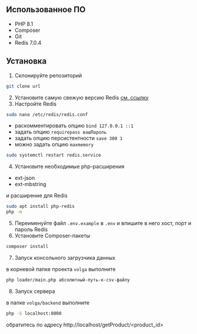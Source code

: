## Использованное ПО
- PHP 8.1
- Сomposer
- Git
- Redis 7.0.4

## Установка
1. Склонируйте репозиторий
```bash
git clone url
```
2. Установите самую свежую версию Redis [см. ссылку](https://redis.io/docs/getting-started/installation/install-redis-on-linux/)
3. Настройте Redis
```bash
sudo nano /etc/redis/redis.conf
```
- раскомментировать опцию `bind 127.0.0.1 ::1`
- задать опцию `requirepass вашПароль`
- задать опцию персистентности `save 300 1`
- можно задать опцию `maxmemory`
```bash
sudo systemctl restart redis.service
```
4. Установите необходимые php-расширения
- ext-json
- ext-mbstring

и расширение для Redis
```bash
sudo apt install php-redis
php -m
```
5. Переименуйте файл `.env.example` в `.env` и впишите в него хост, порт и пароль Redis
6. Установите Composer-пакеты
```bash
composer install
```
7. Запуск консольного загрузчика данных

в корневой папке проекта `volga` выполните
```bash
php loader/main.php абсолютный-путь-к-сsv-файлу
```

8. Запуск сервера

в папке `volga/backend` выполните
```bash
php -S localhost:8000
```

обратитесь по адресу http://localhost/getProduct/<product_id>